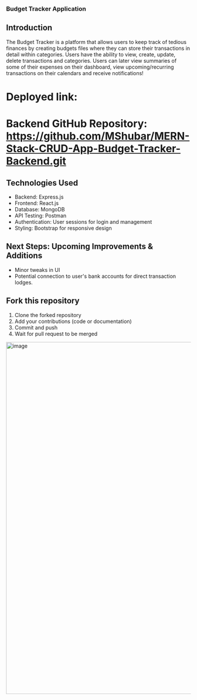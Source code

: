 ### Budget Tracker Application
## Introduction
The Budget Tracker is a platform that allows users to keep track of tedious finances by creating budgets files where they can store their transactions in detail within categories. Users have the ability to view, create, update, delete transactions and categories. Users can later view summaries of some of their expenses on their dashboard, view upcoming/recurring transactions on their calendars and receive notifications! 

# Deployed link: 

# Backend GitHub Repository: https://github.com/MShubar/MERN-Stack-CRUD-App-Budget-Tracker-Backend.git

## Technologies Used
- Backend: Express.js
- Frontend: React.js
- Database: MongoDB
- API Testing: Postman
- Authentication: User sessions for login and management
- Styling: Bootstrap for responsive design 

## Next Steps: Upcoming Improvements & Additions
- Minor tweaks in UI
- Potential connection to user's bank accounts for direct transaction lodges.

## Fork this repository
1. Clone the forked repository
2. Add your contributions (code or documentation)
3. Commit and push
4. Wait for pull request to be merged

<img width="959" alt="image" src="https://github.com/user-attachments/assets/bbfbc371-f338-4f93-af88-4271618d3712" />

